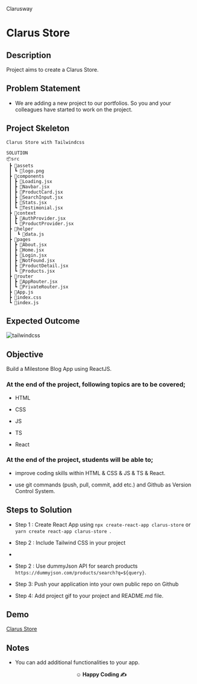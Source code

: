 <p>Clarusway<img align="right"
  src="https://secure.meetupstatic.com/photos/event/3/1/b/9/600_488352729.jpeg"  width="15px"></p>

# Clarus Store

## Description

Project aims to create a Clarus Store.

## Problem Statement

- We are adding a new project to our portfolios. So you and your colleagues have started to work on the project.

## Project Skeleton

```
Clarus Store with Tailwindcss

SOLUTION
📦src
 ┣ 📂assets
 ┃ ┗ 📜logo.png
 ┣ 📂components
 ┃ ┣ 📜Loading.jsx
 ┃ ┣ 📜Navbar.jsx
 ┃ ┣ 📜ProductCard.jsx
 ┃ ┣ 📜SearchInput.jsx
 ┃ ┣ 📜Stats.jsx
 ┃ ┗ 📜Testimonial.jsx
 ┣ 📂context
 ┃ ┣ 📜AuthProvider.jsx
 ┃ ┗ 📜ProductProvider.jsx
 ┣ 📂helper
 ┃  ┗ 📜data.js
 ┣ 📂pages
 ┃ ┣ 📜About.jsx
 ┃ ┣ 📜Home.jsx
 ┃ ┣ 📜Login.jsx
 ┃ ┣ 📜NotFound.jsx
 ┃ ┣ 📜ProductDetail.jsx
 ┃ ┗ 📜Products.jsx
 ┣ 📂router
 ┃ ┣ 📜AppRouter.jsx
 ┃ ┗ 📜PrivateRouter.jsx
 ┣ 📜App.js
 ┣ 📜index.css
 ┗ 📜index.js
```

## Expected Outcome

![tailwindcss](tailwindcss.gif)

## Objective

Build a Milestone Blog App using ReactJS.

### At the end of the project, following topics are to be covered;

- HTML

- CSS

- JS
- TS
- React

### At the end of the project, students will be able to;

- improve coding skills within HTML & CSS & JS & TS & React.

- use git commands (push, pull, commit, add etc.) and Github as Version Control System.

## Steps to Solution

- Step 1 : Create React App using `npx create-react-app clarus-store` or `yarn create react-app clarus-store `.

- Step 2 : Include Tailwind CSS in your project
-
- Step 2 : Use dummyJson API for search products `https://dummyjson.com/products/search?q=${query}`.

- Step 3: Push your application into your own public repo on Github

- Step 4: Add project gif to your project and README.md file.

## Demo

[Clarus Store](https://tailwindcss-project-delta.vercel.app/)

## Notes

- You can add additional functionalities to your app.

**<p align="center">&#9786; Happy Coding &#9997;</p>**
